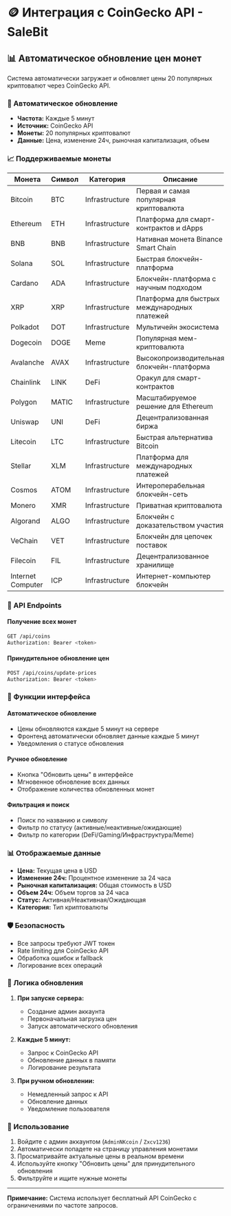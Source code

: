# 🪙 Интеграция с CoinGecko API - SaleBit

## 📊 Автоматическое обновление цен монет

Система автоматически загружает и обновляет цены 20 популярных криптовалют через CoinGecko API.

### 🔄 Автоматическое обновление

- **Частота:** Каждые 5 минут
- **Источник:** CoinGecko API
- **Монеты:** 20 популярных криптовалют
- **Данные:** Цена, изменение 24ч, рыночная капитализация, объем

### 📈 Поддерживаемые монеты

| Монета | Символ | Категория | Описание |
|--------|--------|-----------|----------|
| Bitcoin | BTC | Infrastructure | Первая и самая популярная криптовалюта |
| Ethereum | ETH | Infrastructure | Платформа для смарт-контрактов и dApps |
| BNB | BNB | Infrastructure | Нативная монета Binance Smart Chain |
| Solana | SOL | Infrastructure | Быстрая блокчейн-платформа |
| Cardano | ADA | Infrastructure | Блокчейн-платформа с научным подходом |
| XRP | XRP | Infrastructure | Платформа для быстрых международных платежей |
| Polkadot | DOT | Infrastructure | Мультичейн экосистема |
| Dogecoin | DOGE | Meme | Популярная мем-криптовалюта |
| Avalanche | AVAX | Infrastructure | Высокопроизводительная блокчейн-платформа |
| Chainlink | LINK | DeFi | Оракул для смарт-контрактов |
| Polygon | MATIC | Infrastructure | Масштабируемое решение для Ethereum |
| Uniswap | UNI | DeFi | Децентрализованная биржа |
| Litecoin | LTC | Infrastructure | Быстрая альтернатива Bitcoin |
| Stellar | XLM | Infrastructure | Платформа для международных платежей |
| Cosmos | ATOM | Infrastructure | Интероперабельная блокчейн-сеть |
| Monero | XMR | Infrastructure | Приватная криптовалюта |
| Algorand | ALGO | Infrastructure | Блокчейн с доказательством участия |
| VeChain | VET | Infrastructure | Блокчейн для цепочек поставок |
| Filecoin | FIL | Infrastructure | Децентрализованное хранилище |
| Internet Computer | ICP | Infrastructure | Интернет-компьютер блокчейн |

### 🔧 API Endpoints

#### Получение всех монет
```bash
GET /api/coins
Authorization: Bearer <token>
```

#### Принудительное обновление цен
```bash
POST /api/coins/update-prices
Authorization: Bearer <token>
```

### 🎯 Функции интерфейса

#### Автоматическое обновление
- Цены обновляются каждые 5 минут на сервере
- Фронтенд автоматически обновляет данные каждые 5 минут
- Уведомления о статусе обновления

#### Ручное обновление
- Кнопка "Обновить цены" в интерфейсе
- Мгновенное обновление всех данных
- Отображение количества обновленных монет

#### Фильтрация и поиск
- Поиск по названию и символу
- Фильтр по статусу (активные/неактивные/ожидающие)
- Фильтр по категории (DeFi/Gaming/Инфраструктура/Meme)

### 📊 Отображаемые данные

- **Цена:** Текущая цена в USD
- **Изменение 24ч:** Процентное изменение за 24 часа
- **Рыночная капитализация:** Общая стоимость в USD
- **Объем 24ч:** Объем торгов за 24 часа
- **Статус:** Активная/Неактивная/Ожидающая
- **Категория:** Тип криптовалюты

### 🛡️ Безопасность

- Все запросы требуют JWT токен
- Rate limiting для CoinGecko API
- Обработка ошибок и fallback
- Логирование всех операций

### 🔄 Логика обновления

1. **При запуске сервера:**
   - Создание админ аккаунта
   - Первоначальная загрузка цен
   - Запуск автоматического обновления

2. **Каждые 5 минут:**
   - Запрос к CoinGecko API
   - Обновление данных в памяти
   - Логирование результата

3. **При ручном обновлении:**
   - Немедленный запрос к API
   - Обновление данных
   - Уведомление пользователя

### 📱 Использование

1. Войдите с админ аккаунтом (`AdminNKcoin` / `Zxcv1236`)
2. Автоматически попадете на страницу управления монетами
3. Просматривайте актуальные цены в реальном времени
4. Используйте кнопку "Обновить цены" для принудительного обновления
5. Фильтруйте и ищите нужные монеты

---

**Примечание:** Система использует бесплатный API CoinGecko с ограничениями по частоте запросов.
